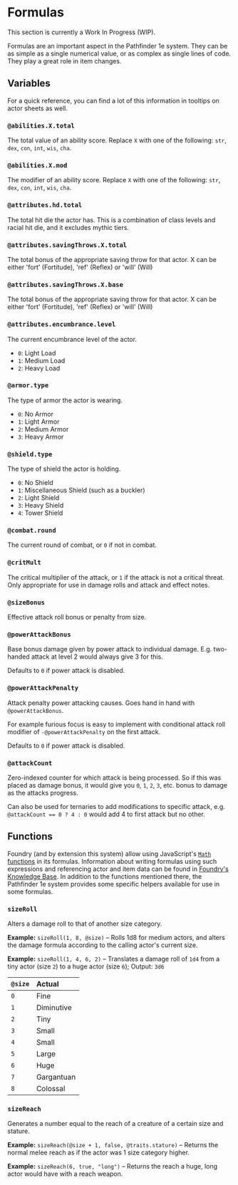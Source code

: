 # Formulas

This section is currently a Work In Progress (WIP).

Formulas are an important aspect in the Pathfinder 1e system. They can be as simple as a single numerical value, or as complex as single lines of code. They play a great role in item changes.

## Variables

For a quick reference, you can find a lot of this information in tooltips on actor sheets as well.

### `@abilities.X.total`

The total value of an ability score. Replace `X` with one of the following: `str`, `dex`, `con`, `int`, `wis`, `cha`.

### `@abilities.X.mod`

The modifier of an ability score. Replace `X` with one of the following: `str`, `dex`, `con`, `int`, `wis`, `cha`.

### `@attributes.hd.total`

The total hit die the actor has. This is a combination of class levels and racial hit die, and it excludes mythic tiers.

### `@attributes.savingThrows.X.total`

The total bonus of the appropriate saving throw for that actor. X can be either 'fort' (Fortitude), 'ref' (Reflex) or 'will' (Will)

### `@attributes.savingThrows.X.base`

The total bonus of the appropriate saving throw for that actor. X can be either 'fort' (Fortitude), 'ref' (Reflex) or 'will' (Will)

### `@attributes.encumbrance.level`

The current encumbrance level of the actor.

- `0`: Light Load
- `1`: Medium Load
- `2`: Heavy Load

### `@armor.type`

The type of armor the actor is wearing.

- `0`: No Armor
- `1`: Light Armor
- `2`: Medium Armor
- `3`: Heavy Armor

### `@shield.type`

The type of shield the actor is holding.

- `0`: No Shield
- `1`: Miscellaneous Shield (such as a buckler)
- `2`: Light Shield
- `3`: Heavy Shield
- `4`: Tower Shield

### `@combat.round`

The current round of combat, or `0` if not in combat.

### `@critMult`

The critical multiplier of the attack, or `1` if the attack is not a critical threat.
Only appropriate for use in damage rolls and attack and effect notes.

### `@sizeBonus`

Effective attack roll bonus or penalty from size.

### `@powerAttackBonus`

Base bonus damage given by power attack to individual damage. E.g. two-handed attack at level 2 would always give 3 for this.

Defaults to `0` if power attack is disabled.

### `@powerAttackPenalty`

Attack penalty power attacking causes. Goes hand in hand with `@powerAttackBonus`.

For example furious focus is easy to implement with conditional attack roll modifier of `-@powerAttackPenalty` on the first attack.

Defaults to `0` if power attack is disabled.

### `@attackCount`

Zero-indexed counter for which attack is being processed. So if this was placed as damage bonus, it would give you `0`, `1`, `2`, `3`, etc. bonus to damage as the attacks progress.

Can also be used for ternaries to add modifications to specific attack, e.g. `@attackCount == 0 ? 4 : 0` would add 4 to first attack but no other.

## Functions

Foundry (and by extension this system) allow using JavaScript's [`Math` functions](https://developer.mozilla.org/en-US/docs/Web/JavaScript/Reference/Global_Objects/Math) in its formulas.
Information about writing formulas using such expressions and referencing actor and item data can be found in [Foundry's Knowledge Base](https://foundryvtt.com/article/dice-advanced/).
In addition to the functions mentioned there, the Pathfinder 1e system provides some specific helpers available for use in some formulas.

### `sizeRoll`

Alters a damage roll to that of another size category.

**Example:** `sizeRoll(1, 8, @size)` – Rolls 1d8 for medium actors, and alters the damage formula according to the calling actor's current size.

**Example:** `sizeRoll(1, 4, 6, 2)` – Translates a damage roll of `1d4` from a tiny actor (size `2`) to a huge actor (size `6`); Output: `3d6`

| `@size` | Actual     |
| :------ | :--------- |
| `0`     | Fine       |
| `1`     | Diminutive |
| `2`     | Tiny       |
| `3`     | Small      |
| `4`     | Small      |
| `5`     | Large      |
| `6`     | Huge       |
| `7`     | Gargantuan |
| `8`     | Colossal   |

### `sizeReach`

Generates a number equal to the reach of a creature of a certain size and stature.

**Example:** `sizeReach(@size + 1, false, @traits.stature)` – Returns the normal melee reach as if the actor was 1 size category higher.

**Example:** `sizeReach(6, true, "long")` – Returns the reach a huge, long actor would have with a reach weapon.
